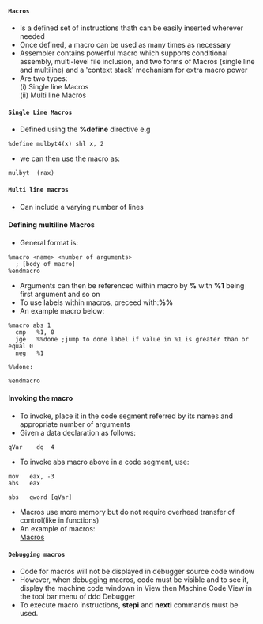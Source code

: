 #### `Macros`
- Is a defined set of instructions thath can be easily inserted wherever needed
- Once defined, a macro can be used as many times as necessary
- Assembler contains powerful macro which supports conditional assembly, multi-level file inclusion, and two forms of Macros
(single line and multiline) and a 'context stack' mechanism for extra macro power
- Are two types:<br>
(i) Single line Macros<br>
(ii) Multi line Macros<br>

#### `Single Line Macros`
- Defined using the **%define** directive e.g
```
%define mulbyt4(x) shl x, 2
```
- we can then use the macro as:
```
mulbyt  (rax)
```

#### `Multi line macros`
- Can include a varying number of lines
#### Defining multiline Macros
- General format is:
```
%macro <name> <number of arguments>
  ; [body of macro]
%endmacro
```
- Arguments can then be referenced within macro by **%<number>** with **%1** being first argument and so on
- To use labels within macros, preceed with:**%%**
- An example macro below:
```
%macro abs 1
  cmp   %1, 0
  jge   %%done ;jump to done label if value in %1 is greater than or equal 0
  neg   %1

%%done:

%endmacro
```
#### Invoking the macro
- To invoke, place it in the code segment referred by its names and appropriate number of arguments
- Given a data declaration as follows:
```
qVar    dq  4
```
- To invoke abs macro above in a code segment, use:
```
mov   eax, -3
abs   eax

abs   qword [qVar]

```
- Macros use more memory but do not require overhead transfer of control(like in functions)
- An example of macros:<br>
[Macros](./macros.asm)

#### `Debugging macros`
- Code for macros will not be displayed in debugger source code window
- However, when debugging macros, code must be visible and to see it, display the machine code windown in View then Machine Code View in the tool bar menu of ddd Debugger
- To execute macro instructions, **stepi** and **nexti** commands must be used.
<!--
- In our code here [Macros](./macros.asm), we can try debugging as follows:
<img src="debug1.png" alt="break and run">
-->
